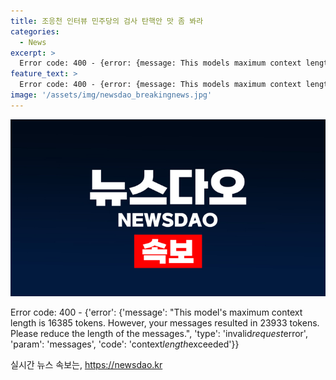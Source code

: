 ```yaml
---
title: 조응천 인터뷰 민주당의 검사 탄핵안 맛 좀 봐라
categories:
  - News
excerpt: >
  Error code: 400 - {error: {message: This models maximum context length is 16385 tokens. However, your messages resulted in 23011 tokens. Please reduce the length of the messages., type: invalid_request_error, param: messages, code: context_length_exceeded}}
feature_text: >
  Error code: 400 - {error: {message: This models maximum context length is 16385 tokens. However, your messages resulted in 23011 tokens. Please reduce the length of the messages., type: invalid_request_error, param: messages, code: context_length_exceeded}}
image: '/assets/img/newsdao_breakingnews.jpg'
---
```


<p><img src="/assets/img/newsdao_breakingnews.jpg" alt="cryptoinkorea 속보" /></p>

<p>Error code: 400 - {'error': {'message': "This model's maximum context length is 16385 tokens. However, your messages resulted in 23933 tokens. Please reduce the length of the messages.", 'type': 'invalid<em>request</em>error', 'param': 'messages', 'code': 'context<em>length</em>exceeded'}}</p>
실시간 뉴스 속보는, <a href="https://newsdao.kr" rel="dofollow">https://newsdao.kr</a>


